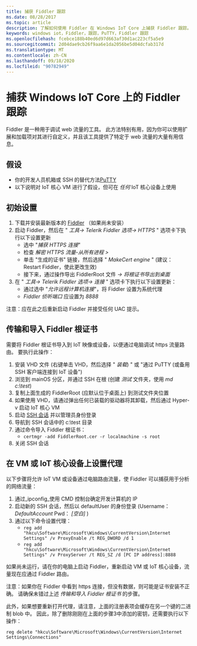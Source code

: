 ```yaml
---
title: 捕获 Fiddler 跟踪
ms.date: 08/28/2017
ms.topic: article
description: 了解如何使用 Fiddler 在 Windows IoT Core 上捕获 Fiddler 跟踪。
keywords: windows iot，Fiddler，跟踪，PuTTY，Fiddler 跟踪
ms.openlocfilehash: fcebce188b40ed6d97d663af30d1ac223cf5a5e9
ms.sourcegitcommit: 2d04dae9cb26f9aa6e1da2056be5d04dcfab317d
ms.translationtype: MT
ms.contentlocale: zh-CN
ms.lasthandoff: 09/18/2020
ms.locfileid: "90782949"
---
```

# <a name="capturing-fiddler-traces-on-windows-iot-core"></a>捕获 Windows IoT Core 上的 Fiddler 跟踪

Fiddler 是一种用于调试 web 流量的工具。 此方法特别有用，因为你可以使用扩展和加载项对其进行自定义，并且该工具提供了特定于 web 流量的大量有用信息。

## <a name="assumptions"></a>假设 

* 你的开发人员机箱或 SSH 的替代方法[PuTTY](http://www.putty.org/)
* 以下说明对 IoT 核心 VM 进行了假设，但可在 *任何* IoT 核心设备上使用

## <a name="initial-setup"></a>初始设置

1. 下载并安装最新版本的 [Fiddler](http://www.telerik.com/fiddler/) （如果尚未安装）
2. 启动 Fiddler，然后在 " _工具-> Telerik Fiddler 选项-> HTTPS_ " 选项卡下执行以下设置更新
    * 选中 "_捕获 HTTPS 连接_"
    * 检查 _解密 HTTPS 流量-从所有进程 >_
    * 单击 "生成的证书" 链接，然后选择 " _MakeCert engine_ " (建议： Restart Fiddler，使此更改生效) 
    * 接下来，通过操作导出 FiddlerRoot 文件 _-> 将根证书导出到桌面_
3. 在 " _工具-> Telerik Fiddler 选项-> 连接_ " 选项卡下执行以下设置更新：
    * 通过选中 "_允许远程计算机连接_"，将 Fiddler 设置为系统代理
    * _Fiddler 侦听端口_ 应设置为 _8888_
  
注意：应在此之后重新启动 Fiddler 并接受任何 UAC 提示。

## <a name="transfer-and-import-fiddler-root-certificate"></a>传输和导入 Fiddler 根证书
需要将 Fiddler 根证书导入到 IoT 映像或设备，以便通过电脑调试 https 流量路由。  要执行此操作：

1. 安装 VHD 文件 (右键单击 VHD，然后选择 " _装载_) " 或 "通过 PuTTY (或备用 SSH 客户端连接到 IoT 设备") 
2. 浏览到 mainOS 分区，并通过 SSH 在根 (创建 _测试_ 文件夹，使用 _md c:\test_) 
3. 复制上面生成的 FiddlerRoot (应默认位于桌面上) 到测试文件夹位置
4. 如果使用 VHD，请通过弹出任何已装载的驱动器将其卸载，然后通过 Hyper-v 启动 IoT 核心 VM
5. 启动 [SSH 会话](../connect-your-device/ssh.md) 并以管理员身份登录 
6. 导航到 SSH 会话中的 c:\test 目录
7. 通过命令导入 Fiddler 根证书：
    * `certmgr -add FiddlerRoot.cer -r localmachine -s root`
8. 关闭 SSH 会话


## <a name="setup-proxy-on-vm-or-iot-core-device"></a>在 VM 或 IoT 核心设备上设置代理
以下步骤将允许 IoT VM 或设备通过电脑路由流量，使 Fiddler 可以捕获用于分析的网络流量：

1. 通过_ipconfig_使用 CMD 控制台确定开发计算机的 IP
2. 启动新的 SSH 会话，然后以 defaultUser 的身份登录 (Username： _DefaultAccount_  Pwd： _[空白]_ ) 
3. 通过以下命令设置代理：
    * `reg add "hkcu\Software\Microsoft\Windows\CurrentVersion\Internet Settings" /v ProxyEnable /t REG_DWORD /d 1`
    * `reg add "hkcu\Software\Microsoft\Windows\CurrentVersion\Internet Settings" /v ProxyServer /t REG_SZ /d [PC IP address]:8888`

如果尚未运行，请在你的电脑上启动 Fiddler，重新启动 VM 或 IoT 核心设备，流量现在应通过 Fiddler 路由。 

注意：如果你在 Fiddler 中看到 https 连接，但没有数据，则可能是证书安装不正确。 请确保未错过上述 _传输和导入 Fiddler 根证书_ 的步骤。

此外，如果想要重新打开代理，请注意，上面的注册表项会缓存在另一个键的二进制 blob 中。 因此，除了删除刚刚在上面的步骤3中添加的密钥，还需要执行以下操作：

    reg delete "hkcu\Software\Microsoft\Windows\CurrentVersion\Internet Settings\Connections"
    
    
